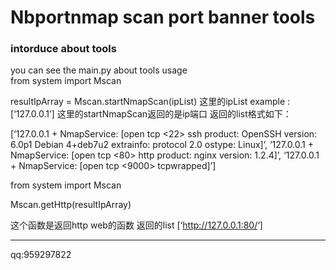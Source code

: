 <h1 id="nbportnmap-scan-port-banner-tools"><a name="nbportnmap-scan-port-banner-tools" href="#nbportnmap-scan-port-banner-tools"></a>Nbportnmap scan port banner tools</h1>
<h3 id="intorduce-about-tools"><a name="intorduce-about-tools" href="#intorduce-about-tools"></a>intorduce about tools</h3>
<p>you can see the main.py about tools  usage<br>from system import Mscan</p>
<p>resultIpArray = Mscan.startNmapScan(ipList) 这里的ipList example : [‘127.0.0.1’] 这里的startNmapScan返回的是ip端口 返回的list格式如下：</p>
<p>[‘127.0.0.1 + NmapService: [open tcp <22> ssh product: OpenSSH version: 6.0p1 Debian 4+deb7u2 extrainfo: protocol 2.0 ostype: Linux]’, ‘127.0.0.1 + NmapService: [open tcp <80> http product: nginx version: 1.2.4]’, ‘127.0.0.1 + NmapService: [open tcp <9000> tcpwrapped]’]</p>
<p>from system import Mscan</p>
<p>Mscan.getHttp(resultIpArray)</p>
<p>这个函数是返回http web的函数 返回的list [‘<a href="http://127.0.0.1:80/">http://127.0.0.1:80/</a>‘]</p>
<hr class="section">
<p>qq:959297822</p>
